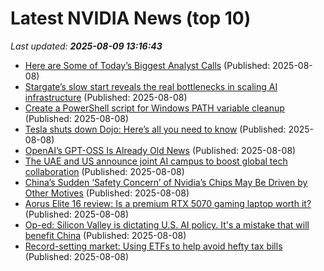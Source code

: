 # Latest NVIDIA News (top 10)
_Last updated: **2025-08-09 13:16:43**_

- [Here are Some of Today’s Biggest Analyst Calls](https://biztoc.com/x/bc3f62bf99787fce) (Published: 2025-08-08)
- [Stargate’s slow start reveals the real bottlenecks in scaling AI infrastructure](https://www.networkworld.com/article/4036679/stargates-slow-start-reveals-the-real-bottlenecks-in-scaling-ai-infrastructure.html) (Published: 2025-08-08)
- [Create a PowerShell script for Windows PATH variable cleanup](https://www.techtarget.com/searchitoperations/video/Create-a-PowerShell-script-for-Windows-PATH-variable-cleanup) (Published: 2025-08-08)
- [Tesla shuts down Dojo: Here’s all you need to know](https://economictimes.indiatimes.com/tech/technology/tesla-shuts-down-dojo-heres-all-you-need-to-know/articleshow/123188860.cms) (Published: 2025-08-08)
- [OpenAI’s GPT-OSS Is Already Old News](https://www.lesswrong.com/posts/AJ94X73M6KgAZFJH2/openai-s-gpt-oss-is-already-old-news) (Published: 2025-08-08)
- [The UAE and US announce joint AI campus to boost global tech collaboration](https://techpinions.com/the-uae-and-us-announce-joint-ai-campus-to-boost-global-tech-collaboration/) (Published: 2025-08-08)
- [China’s Sudden ‘Safety Concern’ of Nvidia’s Chips May Be Driven by Other Motives](https://www.dailysignal.com/2025/08/08/chinas-sudden-safety-concern-of-nvidias-chips-may-be-driven-by-other-motives/) (Published: 2025-08-08)
- [Aorus Elite 16 review: Is a premium RTX 5070 gaming laptop worth it?](https://www.notebookcheck.net/Aorus-Elite-16-review-Is-a-premium-RTX-5070-gaming-laptop-worth-it.1082309.0.html) (Published: 2025-08-08)
- [Op-ed: Silicon Valley is dictating U.S. AI policy. It's a mistake that will benefit China](https://www.cnbc.com/2025/08/08/silicon-valley-dominant-us-ai-policy-will-benefit-china.html) (Published: 2025-08-08)
- [Record-setting market: Using ETFs to help avoid hefty tax bills](https://www.cnbc.com/2025/08/08/record-setting-market-using-etfs-to-help-avoid-hefty-tax-bills-.html) (Published: 2025-08-08)
